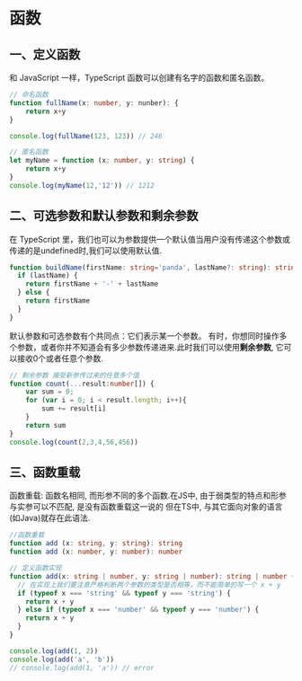 # 函数

## 一、定义函数

和 JavaScript 一样，TypeScript 函数可以创建有名字的函数和匿名函数。

```typescript
// 命名函数
function fullName(x: number, y: nunber): {
	return x+y
}

console.log(fullName(123, 123)) // 246

// 匿名函数
let myName = function (x: number, y: string) {
	return x+y
}
console.log(myName(12,'12')) // 1212
```

## 二、可选参数和默认参数和剩余参数

在 TypeScript 里，我们也可以为参数提供一个默认值当用户没有传递这个参数或传递的是undefined时,我们可以使用默认值.

```typescript
function buildName(firstName: string='panda', lastName?: string): string {
  if (lastName) {
    return firstName + '-' + lastName
  } else {
    return firstName
  }
}
```

默认参数和可选参数有个共同点：它们表示某一个参数。 有时，你想同时操作多个参数，或者你并不知道会有多少参数传递进来.此时我们可以使用**剩余参数**, 它可以接收0个或者任意个参数.

```typescript
// 剩余参数 接受新参传过来的任意多个值
function count(...result:number[]) {
	var sum = 0;
	for (var i = 0; i < result.length; i++){
		sum += result[i]
	}
	return sum
}
console.log(count(2,3,4,56,456))
```

## 三、函数重载

函数重载: 函数名相同, 而形参不同的多个函数.在JS中, 由于弱类型的特点和形参与实参可以不匹配, 是没有函数重载这一说的 但在TS中, 与其它面向对象的语言(如Java)就存在此语法.

```typescript
//函数重载
function add (x: string, y: string): string
function add (x: number, y: number): number

// 定义函数实现
function add(x: string | number, y: string | number): string | number {
  // 在实现上我们要注意严格判断两个参数的类型是否相等，而不能简单的写一个 x + y
  if (typeof x === 'string' && typeof y === 'string') {
    return x + y
  } else if (typeof x === 'number' && typeof y === 'number') {
    return x + y
  }
}

console.log(add(1, 2))
console.log(add('a', 'b'))
// console.log(add(1, 'a')) // error

```


